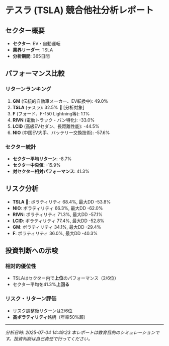 
# テスラ (TSLA) 競合他社分析レポート

## セクター概要
- **セクター**: EV・自動運転
- **業界リーダー**: TSLA
- **分析期間**: 365日間

## パフォーマンス比較

### リターンランキング
1. **GM** (伝統的自動車メーカー、EV転換中): 49.0%
2. **TSLA** (テスラ): 32.5% 🎯 [分析対象]
3. **F** (フォード、F-150 Lightning等): 1.1%
4. **RIVN** (電動トラック・バン特化): -33.0%
5. **LCID** (高級EVセダン、長距離性能): -44.5%
6. **NIO** (中国EV大手、バッテリー交換技術): -57.6%

### セクター統計
- **セクター平均リターン**: -8.7%
- **セクター中央値**: -15.9%
- **対セクター相対パフォーマンス**: 41.3%

## リスク分析
- **TSLA** 🎯: ボラティリティ 68.4%, 最大DD -53.8%
- **NIO**: ボラティリティ 66.3%, 最大DD -62.0%
- **RIVN**: ボラティリティ 71.3%, 最大DD -57.1%
- **LCID**: ボラティリティ 77.4%, 最大DD -52.8%
- **GM**: ボラティリティ 34.1%, 最大DD -29.4%
- **F**: ボラティリティ 36.0%, 最大DD -40.3%

## 投資判断への示唆

### 相対的優位性
- TSLAはセクター内で**上位**のパフォーマンス（2/6位）
- セクター平均を41.3%**上回る**

### リスク・リターン評価
- リスク調整後リターンは2/6位
- **高ボラティリティ**銘柄（年率50%超）

---
*分析日時: 2025-07-04 14:49:23*
*本レポートは教育目的のシミュレーションです。投資判断は自己責任で行ってください。*
